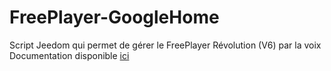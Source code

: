 # FreePlayer-GoogleHome
Script Jeedom qui permet de gérer le FreePlayer Révolution (V6) par la voix
Documentation disponible [ici](https://domotique-home.fr/gestion-simple-de-la-freebox-avec-google-homme-et-ifttt/)
